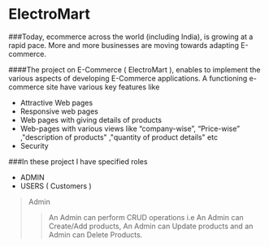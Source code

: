 # ElectroMart

###Today, ecommerce across the world (including India), is growing at a rapid pace. More and more businesses are moving towards adapting E-commerce.

####The project on E-Commerce ( ElectroMart ), enables  to implement the various aspects of developing E-Commerce applications. A functioning e-commerce site  have various key features like

* Attractive Web pages
* Responsive web pages
* Web pages with giving details of products
* Web-pages with various views like “company-wise”, “Price-wise” ,"description of products" ,"quantity of product details" etc
* Security

###In these project I have specified roles
* ADMIN
* USERS ( Customers )

> Admin 
> > An Admin can perform CRUD operations i.e An Admin can Create/Add products, An Admin can Update products and an Admin can Delete Products. 


 

